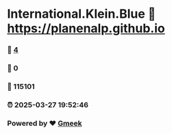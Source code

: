# International.Klein.Blue :link: https://planenalp.github.io 
### :page_facing_up: [4](https://planenalp.github.io/tag.html) 
### :speech_balloon: 0 
### :hibiscus: 115101 
### :alarm_clock: 2025-03-27 19:52:46 
### Powered by :heart: [Gmeek](https://github.com/Meekdai/Gmeek)
